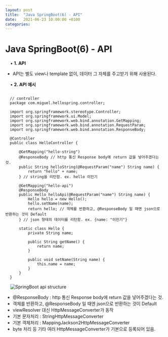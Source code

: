 ```yaml
---
layout: post
title:  "Java SpringBoot(6) - API"
date:   2021-06-23 10:00:00 +0100
categories:
---
```


# Java SpringBoot(6) - API
&nbsp;
&nbsp;
• **1. API**
&nbsp;
- API는 별도 view나 template 없이, 데이터 그 자체를 주고받기 위해 사용된다.

&nbsp;
&nbsp;
• **2. API 예시**
```

  // controller
  package com.miguel.hellospring.controller;

  import org.springframework.stereotype.Controller;
  import org.springframework.ui.Model;
  import org.springframework.web.bind.annotation.GetMapping;
  import org.springframework.web.bind.annotation.RequestParam;
  import org.springframework.web.bind.annotation.ResponseBody;

  @Controller
  public class HelloController {
    
      @GetMapping("hello-string")
      @ResponseBody // http 통신 Response body에 return 값을 넣어주겠다는 것.
      public String helloString(@RequestParam("name") String name) {
          return "hello" + name;
      } // string을 리턴함. ex. hello 이민기

      @GetMapping("hello-api")
      @ResponseBody
      public Hello helloApi(@RequestParam("name") String name) {
          Hello hello = new Hello();
          hello.setName(name);
          return hello; // 객체를 반환하고, @ResponseBody 일 때엔 json으로 반환하는 것이 Default
      } // json 형태의 데이터를 리턴함. ex. {name: "이민기"}

      static class Hello {
          private String name;

          public String getName() {
              return name;
          }

          public void setName(String name) {
              this.name = name;
          }
      }
  }

```
&nbsp;
&nbsp;
![SpringBoot api structure](../../../../assets/images/api_structure.png)
&nbsp;
- @ResponseBody : http 통신 Response body에 return 값을 넣어주겠다는 것.
- 객체를 반환하고, @ResponseBody 일 때엔 json으로 반환하는 것이 Default
- viewResolver 대신 HttpMessageConverter가 동작
- 기본 문자처리 : StringHttpMessageConverter
- 기본 객체처리 : MappingJackson2HttpMessageConverter
- byte 처리 등 기타 여러 HttpMessageConverter가 기본으로 등록되어 있음.
